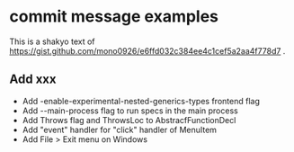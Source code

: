 # commit message examples

This is a shakyo text of https://gist.github.com/mono0926/e6ffd032c384ee4c1cef5a2aa4f778d7 .

## Add xxx

- Add -enable-experimental-nested-generics-types frontend flag
- Add --main-process flag to run specs in the main process
- Add Throws flag and ThrowsLoc to AbstracfFunctionDecl
- Add "event" handler for "click" handler of MenuItem
- Add File > Exit menu on Windows
